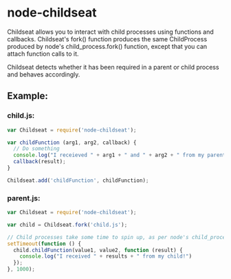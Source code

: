 node-childseat
==============

Childseat allows you to interact with child processes using functions and callbacks. Childseat's fork() function produces the same ChildProcess produced by node's child_process.fork() function, except that you can attach function calls to it.

Childseat detects whether it has been required in a parent or child process and behaves accordingly.

## Example:

### child.js:

```javascript
var Childseat = require('node-childseat');

var childFunction (arg1, arg2, callback) {
  // Do something
  console.log("I receieved " + arg1 + " and " + arg2 + " from my parent!");
  callback(result);
}

Childseat.add('childFunction', childFunction);
```

### parent.js:

```javascript
var Childseat = require('node-childseat');

var child = Childseat.fork('child.js');

// Child processes take some time to spin up, as per node's child_process documentation
setTimeout(function () {
  child.childFunction(value1, value2, function (result) {
    console.log("I received " + results + " from my child!")
  });
}, 1000);
```
